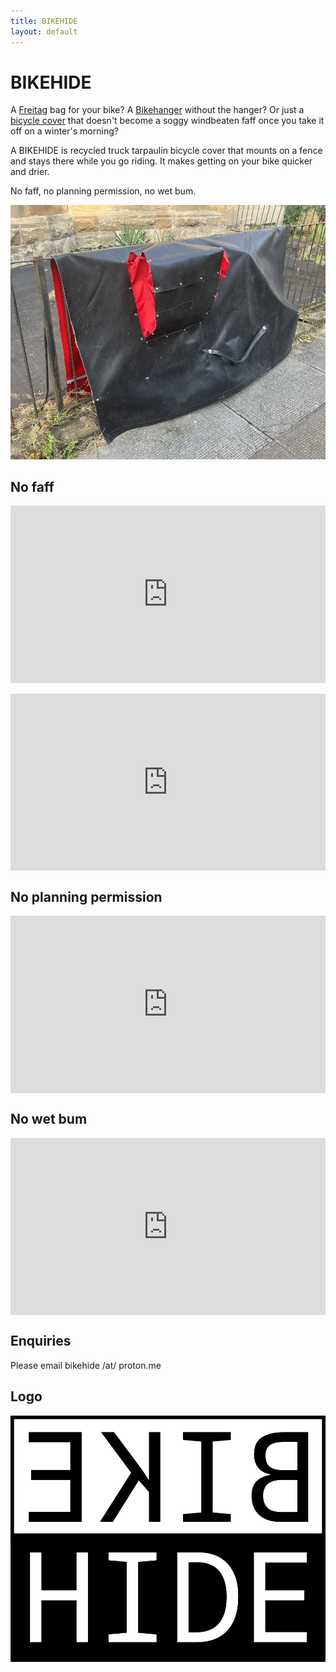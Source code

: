 ```yaml
---
title: BIKEHIDE
layout: default
---
```


<style>
  .embed-container { 
        position: relative; 
        padding-bottom: 56.25%;
        overflow: hidden;
        max-width: 100%;
        height: auto;
} 

.embed-container iframe,
.embed-container object,
.embed-container embed { 
        position: absolute;
        top: 0;
        left: 0;
        width: 100%;
        height: 100%;
}
</style>

# BIKEHIDE

A [Freitag](https://www.freitag.ch) bag for your bike? A [Bikehanger](https://cyclehoop.com/product-category/bikehangars/) without the hanger? Or just a [bicycle cover](https://www.amazon.com/s?k=bicycle+cover) that doesn't become a soggy windbeaten faff once you take it off on a winter's morning?

A BIKEHIDE is recycled truck tarpaulin bicycle cover that mounts on a fence and stays there while you go riding. It makes getting on your bike quicker and drier.

No faff, no planning permission, no wet bum.

<img src="cover.jpg" width ="640" height="auto" alt="A bikehide hiding a bike"/>

## No faff

<div class="embed-container"><iframe width="640" height="360" src="https://www.youtube.com/embed/23lsDLwW4ag" title="YouTube video player" frameborder="0" allow="accelerometer; autoplay; clipboard-write; encrypted-media; gyroscope; picture-in-picture; web-share" allowfullscreen="allowfullscreen"></iframe></div>

<br />

<div class="embed-container"><iframe width="640" height="360" src="https://www.youtube.com/embed/0x8hBxCfehc?si=tCqnWebcv8Etfcap" title="YouTube video player" frameborder="0" allow="accelerometer; autoplay; clipboard-write; encrypted-media; gyroscope; picture-in-picture; web-share" allowfullscreen></iframe></div>

## No planning permission 

<div class="embed-container"><iframe width="640" height="360" src="https://www.youtube.com/embed/fFwiU9t_jMs" title="YouTube video player" frameborder="0" allow="accelerometer; autoplay; clipboard-write; encrypted-media; gyroscope; picture-in-picture; web-share" allowfullscreen="allowfullscreen"></iframe></div>

## No wet bum 

<div class="embed-container"><iframe width="640" height="360" src="https://www.youtube.com/embed/tQpXgP1NpUM" title="YouTube video player" frameborder="0" allow="accelerometer; autoplay; clipboard-write; encrypted-media; gyroscope; picture-in-picture; web-share" allowfullscreen="allowfullscreen"></iframe></div>

## Enquiries

Please email bikehide /at/ proton.me

## Logo

<img src="bikehideLogo.png" width ="640" height="auto" alt="bikehide logo"/>
